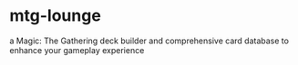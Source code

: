 # mtg-lounge
a Magic: The Gathering deck builder and comprehensive card database to enhance your gameplay experience
